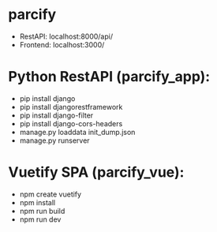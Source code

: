 # parcify
* RestAPI: localhost:8000/api/ 
* Frontend: localhost:3000/ 

# Python RestAPI (parcify_app):
* pip install django
* pip install djangorestframework
* pip install django-filter
* pip install django-cors-headers
* manage.py loaddata init_dump.json
* manage.py runserver

# Vuetify SPA (parcify_vue):
* npm create vuetify
* npm install
* npm run build
* npm run dev

